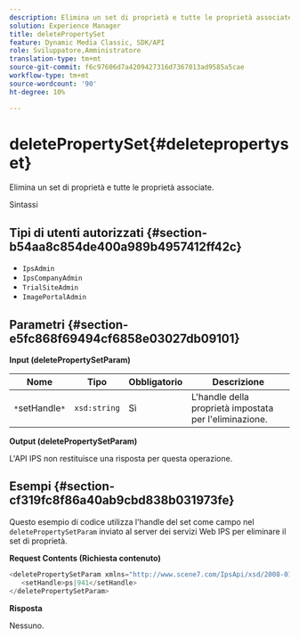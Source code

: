 ```yaml
---
description: Elimina un set di proprietà e tutte le proprietà associate.
solution: Experience Manager
title: deletePropertySet
feature: Dynamic Media Classic, SDK/API
role: Sviluppatore,Amministratore
translation-type: tm+mt
source-git-commit: f6c97606d7a4209427316d7367013ad9585a5cae
workflow-type: tm+mt
source-wordcount: '90'
ht-degree: 10%

---
```



# deletePropertySet{#deletepropertyset}

Elimina un set di proprietà e tutte le proprietà associate.

Sintassi

## Tipi di utenti autorizzati {#section-b54aa8c854de400a989b4957412ff42c}

* `IpsAdmin`
* `IpsCompanyAdmin`
* `TrialSiteAdmin`
* `ImagePortalAdmin`

## Parametri {#section-e5fc868f69494cf6858e03027db09101}

**Input (deletePropertySetParam)**

| Nome | Tipo | Obbligatorio | Descrizione |
|---|---|---|---|
| `*`setHandle`*` | `xsd:string` | Sì | L&#39;handle della proprietà impostata per l&#39;eliminazione. |

**Output (deletePropertySetParam)**

L&#39;API IPS non restituisce una risposta per questa operazione.

## Esempi {#section-cf319fc8f86a40ab9cbd838b031973fe}

Questo esempio di codice utilizza l&#39;handle del set come campo nel `deletePropertySetParam` inviato al server dei servizi Web IPS per eliminare il set di proprietà.

**Request Contents (Richiesta contenuto)**

```java
<deletePropertySetParam xmlns="http://www.scene7.com/IpsApi/xsd/2008-01-15">
   <setHandle>ps|941</setHandle>
</deletePropertySetParam>
```

**Risposta**

Nessuno.
